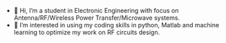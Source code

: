 - 👋 Hi, I’m a student in Electronic Engineering with focus on Antenna/RF/Wireless Power Transfer/Microwave systems.
- 👀 I’m interested in using my coding skills in python, Matlab and machine learning to optimize my work on RF circuits design.
<!--- 
🌱 I’m currently learning ...
- 💞️ I’m looking to collaborate on ...
- 📫 How to reach me ...
- 😄 Pronouns: ...
- ⚡ Fun fact: ...
--->

<!---
laelBadass/laelBadass is a ✨ special ✨ repository because its `README.md` (this file) appears on your GitHub profile.
You can click the Preview link to take a look at your changes.
--->

